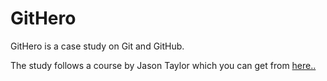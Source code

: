 # GitHero
GitHero is a case study on Git and GitHub.

The study follows a course by Jason Taylor which you can get from
[here..](https://www.udemy.com/course/github-ultimate/)